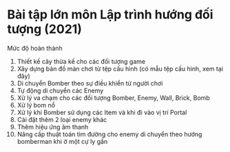# Bài tập lớn môn Lập trình hướng đối tượng (2021)
Mức độ hoàn thành 
1. Thiết kế cây thừa kế cho các đối tượng game 
2. Xây dựng bản đồ màn chơi từ tệp cấu hình (có mẫu tệp cấu hình, xem tại đây) 
3. Di chuyển Bomber theo sự điều khiển từ người chơi
4. Tự động di chuyển các Enemy
5. Xử lý va chạm cho các đối tượng Bomber, Enemy, Wall, Brick, Bomb 
6. Xử lý bom nổ 
7. Xử lý khi Bomber sử dụng các Item và khi đi vào vị trí Portal 
8. Cài đặt thêm 2 loại enemy khác
9. Thêm hiệu ứng âm thanh 
10. Nâng cấp thuật toán tìm đường cho enemy di chuyển theo hướng bomberman khi ở một cự ly gần

